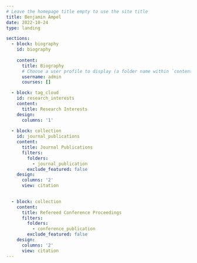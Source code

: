 ```yaml
---
# Leave the homepage title empty to use the site title
title: Benjamin Ampel
date: 2022-10-24
type: landing

sections:
  - block: biography
    id: biography
    
    content:
      title: Biography
      # Choose a user profile to display (a folder name within `content/authors/`)
      username: admin
      courses: []

  - block: tag_cloud
    id: research_interests
    content:
      title: Research Interests
    design:
      columns: '1'
  
  - block: collection
    id: journal_publications
    content:
      title: Journal Publications
      filters:
        folders:
          - journal_publication
        exclude_featured: false
    design:
      columns: '2'
      view: citation

    
  - block: collection
    content:
      title: Refereed Conference Proceedings
      filters:
        folders:
          - conference_publication
        exclude_featured: false
    design:
      columns: '2'
      view: citation
---
```

